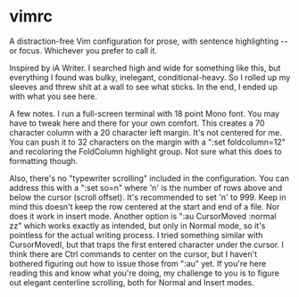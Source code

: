 # vimrc

A distraction-free Vim configuration for prose, with sentence highlighting -- or focus. Whichever you prefer to call it.

Inspired by iA Writer. I searched high and wide for something like this, but everything I found was bulky, inelegant, conditional-heavy. So I rolled up my sleeves and threw shit at a wall to see what sticks. In the end, I ended up with what you see here.

A few notes. I run a full-screen terminal with 18 point Mono font. You may have to tweak here and there for your own comfort. This creates a 70 character column with a 20 character left margin. It's not centered for me. You can push it to 32 characters on the margin with a ":set foldcolumn=12" and recoloring the FoldColumn highlight group. Not sure what this does to formatting though. 

Also, there's no "typewriter scrolling" included in the configuration. You can address this with a ":set so=n" where 'n' is the number of rows above and below the cursor (scroll offset). It's recommended to set 'n' to 999. Keep in mind this doesn't keep the row centered at the start and end of a file. Nor does it work in insert mode. Another option is ":au CursorMoved <buffer> :normal zz" which works exactly as intended, but only in Normal mode, so it's pointless for the actual writing process. I tried something similar with CursorMovedI, but that traps the first entered character under the cursor. I think there are Ctrl commands to center on the cursor, but I haven't bothered figuring out how to issue those from ":au" yet. If you're here reading this and know what you're doing, my challenge to you is to figure out elegant centerline scrolling, both for Normal and Insert modes.
